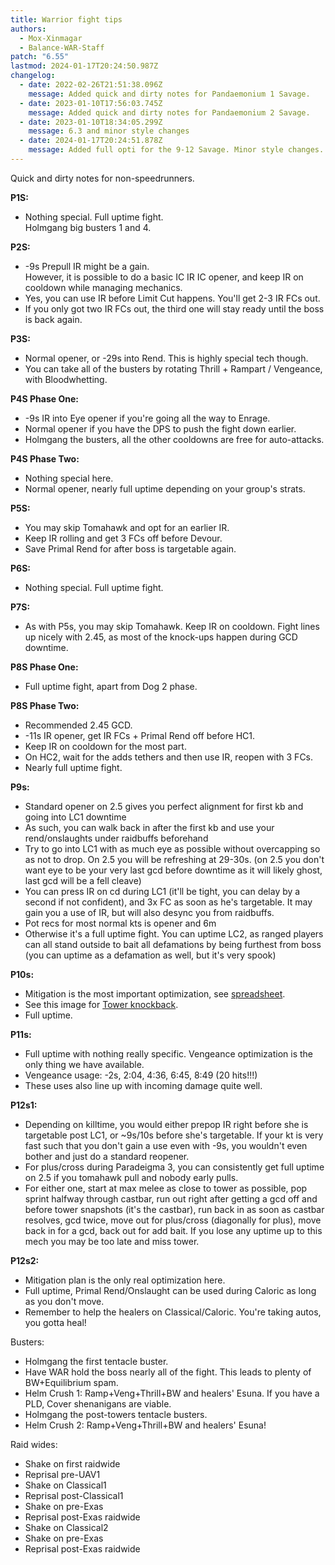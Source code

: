 ```yaml
---
title: Warrior fight tips
authors:
  - Mox-Xinmagar
  - Balance-WAR-Staff
patch: "6.55"
lastmod: 2024-01-17T20:24:50.987Z
changelog:
  - date: 2022-02-26T21:51:38.096Z
    message: Added quick and dirty notes for Pandaemonium 1 Savage.
  - date: 2023-01-10T17:56:03.745Z
    message: Added quick and dirty notes for Pandaemonium 2 Savage.
  - date: 2023-01-10T18:34:05.299Z
    message: 6.3 and minor style changes
  - date: 2024-01-17T20:24:51.878Z
    message: Added full opti for the 9-12 Savage. Minor style changes.
---
```


Quick and dirty notes for non-speedrunners.

**P1S:**

- Nothing special. Full uptime fight.  
  Holmgang big busters 1 and 4.

**P2S:**

- -9s Prepull IR might be a gain.  
  However, it is possible to do a basic IC IR IC opener, and keep IR on cooldown while managing mechanics.
- Yes, you can use IR before Limit Cut happens. You'll get 2-3 IR FCs out.
- If you only got two IR FCs out, the third one will stay ready until the boss is back again.

**P3S:**

- Normal opener, or -29s into Rend. This is highly special tech though.
- You can take all of the busters by rotating Thrill + Rampart / Vengeance, with Bloodwhetting.

**P4S Phase One:**

- -9s IR into Eye opener if you're going all the way to Enrage.
- Normal opener if you have the DPS to push the fight down earlier.
- Holmgang the busters, all the other cooldowns are free for auto-attacks.

**P4S Phase Two:**

- Nothing special here.
- Normal opener, nearly full uptime depending on your group's strats.

**P5S:**

- You may skip Tomahawk and opt for an earlier IR.
- Keep IR rolling and get 3 FCs off before Devour.
- Save Primal Rend for after boss is targetable again.

**P6S:**

- Nothing special. Full uptime fight.

**P7S:**

- As with P5s, you may skip Tomahawk. Keep IR on cooldown. Fight lines up nicely with 2.45, as most of the knock-ups happen during GCD downtime.

**P8S Phase One:**

- Full uptime fight, apart from Dog 2 phase.

**P8S Phase Two:**

- Recommended 2.45 GCD.
- -11s IR opener, get IR FCs + Primal Rend off before HC1.
- Keep IR on cooldown for the most part.
- On HC2, wait for the adds tethers and then use IR, reopen with 3 FCs.
- Nearly full uptime fight.

**P9s:**

- Standard opener on 2.5 gives you perfect alignment for first kb and going into LC1 downtime
- As such, you can walk back in after the first kb and use your rend/onslaughts under raidbuffs beforehand
- Try to go into LC1 with as much eye as possible without overcapping so as not to drop. On 2.5 you will be refreshing at 29-30s. (on 2.5 you don't want eye to be your very last gcd before downtime as it will likely ghost, last gcd will be a fell cleave)
- You can press IR on cd during LC1 (it'll be tight, you can delay by a second if not confident), and 3x FC as soon as he's targetable. It may gain you a use of IR, but will also desync you from raidbuffs.
- Pot recs for most normal kts is opener and 6m
- Otherwise it's a full uptime fight. You can uptime LC2, as ranged players can all stand outside to bait all defamations by being furthest from boss (you can uptime as a defamation as well, but it's very spook)

**P10s:**

- Mitigation is the most important optimization, see [spreadsheet](https://docs.google.com/spreadsheets/d/1R0PyFFwRgmJEMnu3U2p2-Kq4IYj9TGw6iUmV3P6A3u8/edit?usp=sharing).
- See this image for [Tower knockback](https://github.com/Moxfi/XIV/blob/main/WAR/Encounters/P10s_tower_spot.png?raw=true).
- Full uptime.

**P11s:**

- Full uptime with nothing really specific. Vengeance optimization is the only thing we have available.
- Vengeance usage: -2s, 2:04, 4:36, 6:45, 8:49 (20 hits!!!)
- These uses also line up with incoming damage quite well.

**P12s1:**

- Depending on killtime, you would either prepop IR right before she is targetable post LC1, or ~9s/10s before she's targetable. If your kt is very fast such that you don't gain a use even with -9s, you wouldn't even bother and just do a standard reopener.
- For plus/cross during Paradeigma 3, you can consistently get full uptime on 2.5 if you tomahawk pull and nobody early pulls.
- For either one, start at max melee as close to tower as possible, pop sprint halfway through castbar, run out right after getting a gcd off and before tower snapshots (it's the castbar), run back in as soon as castbar resolves, gcd twice, move out for plus/cross (diagonally for plus), move back in for a gcd, back out for add bait. If you lose any uptime up to this mech you may be too late and miss tower.

**P12s2:**

- Mitigation plan is the only real optimization here.
- Full uptime, Primal Rend/Onslaught can be used during Caloric as long as you don't move.
- Remember to help the healers on Classical/Caloric. You're taking autos, you gotta heal!

Busters:

- Holmgang the first tentacle buster.
- Have WAR hold the boss nearly all of the fight. This leads to plenty of BW+Equilibrium spam.
- Helm Crush 1: Ramp+Veng+Thrill+BW and healers' Esuna. If you have a PLD, Cover shenanigans are viable.
- Holmgang the post-towers tentacle busters.
- Helm Crush 2: Ramp+Veng+Thrill+BW and healers' Esuna!

Raid wides:

- Shake on first raidwide
- Reprisal pre-UAV1
- Shake on Classical1
- Reprisal post-Classical1
- Shake on pre-Exas
- Reprisal post-Exas raidwide
- Shake on Classical2
- Shake on pre-Exas
- Reprisal post-Exas raidwide
